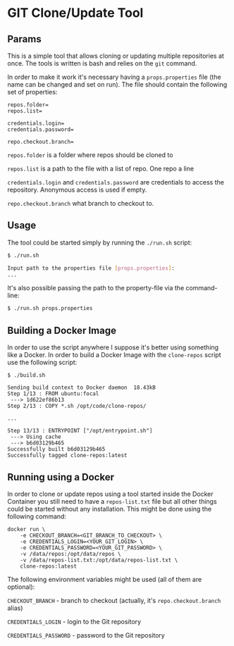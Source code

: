 # GIT Clone/Update Tool

## Params

This is a simple tool that allows cloning or updating multiple repositories
at once. The tools is written is bash and relies on the `git` command. 

In order to make it work it's necessary having a `props.properties` file
(the name can be changed and set on run). The file should contain the
following set of properties:

```
repos.folder=
repos.list=

credentials.login=
credentials.password=

repo.checkout.branch=
``` 

`repos.folder` is a folder where repos should be cloned to

`repos.list` is a path to the file with a list of repo. One repo a line

`credentials.login` and `credentials.password` are credentials to access 
the repository. Anonymous access is used if empty. 

`repo.checkout.branch` what branch to checkout to. 

## Usage

The tool could be started simply by running the `./run.sh` script:

```bash
$ ./run.sh

Input path to the properties file [props.properties]: 
...
```

It's also possible passing the path to the property-file via the command-line:

```bash
$ ./run.sh props.properties
```

## Building a Docker Image

In order to use the script anywhere I suppose it's better using something like a Docker. In order
to build a Docker Image with the `clone-repos` script use the following script:

```shell script
$ ./build.sh

Sending build context to Docker daemon  18.43kB
Step 1/13 : FROM ubuntu:focal
 ---> 1d622ef86b13
Step 2/13 : COPY *.sh /opt/code/clone-repos/

...

Step 13/13 : ENTRYPOINT ["/opt/entrypoint.sh"]
 ---> Using cache
 ---> b6d03129b465
Successfully built b6d03129b465
Successfully tagged clone-repos:latest
```

## Running using a Docker

In order to clone or update repos using a tool started inside the Docker Container you still need
to have a `repos-list.txt` file but all other things could be started without any installation. This
might be done using the following command:

```shell script
docker run \
    -e CHECKOUT_BRANCH=<GIT_BRANCH_TO_CHECKOUT> \
    -e CREDENTIALS_LOGIN=<YOUR_GIT_LOGIN> \
    -e CREDENTIALS_PASSWORD=<YOUR_GIT_PASSWORD> \
    -v /data/repos:/opt/data/repos \ 
    -v /data/repos-list.txt:/opt/data/repos-list.txt \
    clone-repos:latest
``` 

The following environment variables might be used (all of them are optional):

`CHECKOUT_BRANCH` - branch to checkout (actually, it's `repo.checkout.branch` alias)

`CREDENTIALS_LOGIN` - login to the Git repository

`CREDENTIALS_PASSWORD` - password to the Git repository

